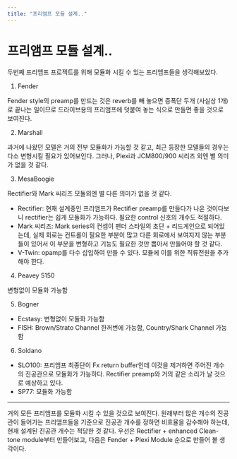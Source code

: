 ```yaml
---
title: "프리앰프 모듈 설계.."
---
```

# 프리앰프 모듈 설계..


두번째 프리앰프 프로젝트를 위해 모듈화 시킬 수 있는 프리앰프들을 생각해보았다.

1) Fender

Fender style의 preamp를 만드는 것은 reverb를 빼 놓으면 증폭단 두개 (사실상 1개)로 끝나는 일이므로 드라이브용의 프리앰프에 덧붙여 놓는 식으로 만들면 좋을 것으로 보여진다.

2) Marshall

과거에 나왔던 모델은 거의 전부 모듈화가 가능할 것 같고, 최근 등장한 모델들의 경우는 다소 변형시킬 필요가 있어보인다. 그러나, Plexi과 JCM800/900 씨리즈 외엔 별 의미가 없을 것 같다.

3) MesaBoogie

Rectifier와 Mark 씨리즈 모듈외엔 별 다른 의미가 없을 것 같다.

- Rectifier: 현재 설계중인 프리앰프가 Rectifier preamp를 만들다가 나온 것이다보니 rectifier는 쉽게 모듈화가 가능하다. 필요한 control 신호의 개수도 적절하다.
- Mark 씨리즈: Mark series의 컨셉이 펜더 스타일의 초단 + 리드게인으로 되어있는데, 실제 회로는 컨트롤이 필요한 부분이 많고 다른 회로에서 보여지지 않는 부분들이 있어서 이 부분을 변형하고 기능도 필요한 것만 뽑아서 만들어야 할 것 같다.
- V-Twin: opamp를 다수 삽입하여 만들 수 있다. 모듈에 이를 위한 직류전원을 추가해야 한다.

4) Peavey 5150

변형없이 모듈화 가능함

5) Bogner

- Ecstasy: 변형없이 모듈화 가능함
- FISH: Brown/Strato Channel 한꺼번에 가능함, Country/Shark Channel 가능함

6) Soldano

- SLO100: 프리앰프 최종단이 Fx return buffer인데 이것을 제거하면 주어진 개수의 진공관으로 모듈화가 가능하다. Rectifier preamp와 거의 같은 소리가 날 것으로 예상하고 있다.
- SP77: 모듈화 가능함

--------------
거의 모든 프리앰프를 모듈화 시킬 수 있을 것으로 보여진다. 원래부터 많은 개수의 진공관이 들어가는 프리앰프들을 기준으로 진공관 개수를 정하면 비효율을 감수해야 하는데, 현재 설계된 진공관 개수는 적당한 것 같다. 
우선은 Rectifier + enhanced Clean-tone module부터 만들어보고, 다음은 Fender + Plexi Module 순으로 만들어 볼 생각이다. 


